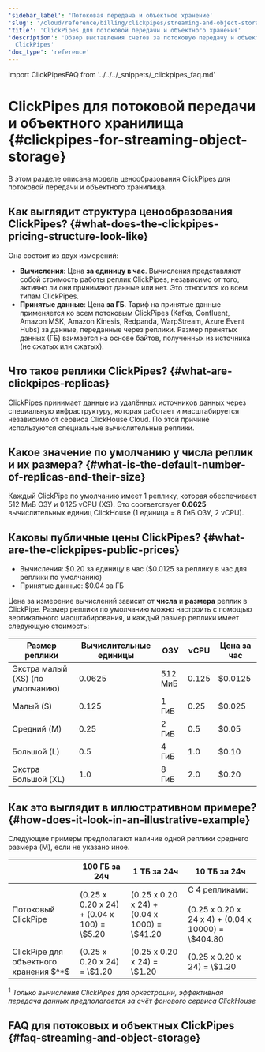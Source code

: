 ```yaml
---
'sidebar_label': 'Потоковая передача и объектное хранение'
'slug': '/cloud/reference/billing/clickpipes/streaming-and-object-storage'
'title': 'ClickPipes для потоковой передачи и объектного хранения'
'description': 'Обзор выставления счетов за потоковую передачу и объектное хранение
  ClickPipes'
'doc_type': 'reference'
---
```

import ClickPipesFAQ from '../../../_snippets/_clickpipes_faq.md'


# ClickPipes для потоковой передачи и объектного хранилища {#clickpipes-for-streaming-object-storage}

В этом разделе описана модель ценообразования ClickPipes для потоковой передачи и объектного хранилища.

## Как выглядит структура ценообразования ClickPipes? {#what-does-the-clickpipes-pricing-structure-look-like}

Она состоит из двух измерений:

- **Вычисления**: Цена **за единицу в час**.
  Вычисления представляют собой стоимость работы реплик ClickPipes, независимо от того, активно ли они принимают данные или нет.
  Это относится ко всем типам ClickPipes.
- **Принятые данные**: Цена **за ГБ**.
  Тариф на принятые данные применяется ко всем потоковым ClickPipes
  (Kafka, Confluent, Amazon MSK, Amazon Kinesis, Redpanda, WarpStream, Azure Event Hubs)
  за данные, переданные через реплики. Размер принятых данных (ГБ) взимается на основе байтов, полученных из источника (не сжатых или сжатых).

## Что такое реплики ClickPipes? {#what-are-clickpipes-replicas}

ClickPipes принимает данные из удалённых источников данных через специальную инфраструктуру,
которая работает и масштабируется независимо от сервиса ClickHouse Cloud.
По этой причине используются специальные вычислительные реплики.

## Какое значение по умолчанию у числа реплик и их размера? {#what-is-the-default-number-of-replicas-and-their-size}

Каждый ClickPipe по умолчанию имеет 1 реплику, которая обеспечивает 512 МиБ ОЗУ и 0.125 vCPU (XS).
Это соответствует **0.0625** вычислительных единиц ClickHouse (1 единица = 8 ГиБ ОЗУ, 2 vCPU).

## Каковы публичные цены ClickPipes? {#what-are-the-clickpipes-public-prices}

- Вычисления: \$0.20 за единицу в час (\$0.0125 за реплику в час для реплики по умолчанию)
- Принятые данные: \$0.04 за ГБ

Цена за измерение вычислений зависит от **числа** и **размера** реплик в ClickPipe. Размер реплики по умолчанию можно настроить с помощью вертикального масштабирования, и каждый размер реплики имеет следующую стоимость:

| Размер реплики            | Вычислительные единицы | ОЗУ     | vCPU   | Цена за час  |
|---------------------------|------------------------|---------|--------|---------------|
| Экстра малый (XS) (по умолчанию) | 0.0625                 | 512 МиБ | 0.125  | $0.0125       |
| Малый (S)                 | 0.125                  | 1 ГиБ   | 0.25   | $0.025        |
| Средний (M)               | 0.25                   | 2 ГиБ   | 0.5    | $0.05         |
| Большой (L)               | 0.5                    | 4 ГиБ   | 1.0    | $0.10         |
| Экстра Большой (XL)       | 1.0                    | 8 ГиБ   | 2.0    | $0.20         |

## Как это выглядит в иллюстративном примере? {#how-does-it-look-in-an-illustrative-example}

Следующие примеры предполагают наличие одной реплики среднего размера (M), если не указано иное.

<table><thead>
  <tr>
    <th></th>
    <th>100 ГБ за 24ч</th>
    <th>1 ТБ за 24ч</th>
    <th>10 ТБ за 24ч</th>
  </tr></thead>
<tbody>
  <tr>
    <td>Потоковый ClickPipe</td>
    <td>(0.25 x 0.20 x 24) + (0.04 x 100) = \$5.20</td>
    <td>(0.25 x 0.20 x 24) + (0.04 x 1000) = \$41.20</td>
    <td>С 4 репликами: <br></br> (0.25 x 0.20 x 24 x 4) + (0.04 x 10000) = \$404.80</td>
  </tr>
  <tr>
    <td>ClickPipe для объектного хранения $^*$</td>
    <td>(0.25 x 0.20 x 24) = \$1.20</td>
    <td>(0.25 x 0.20 x 24) = \$1.20</td>
    <td>(0.25 x 0.20 x 24) = \$1.20</td>
  </tr>
</tbody>
</table>

$^1$ _Только вычисления ClickPipes для оркестрации, эффективная передача данных предполагается за счёт фонового сервиса ClickHouse_

## FAQ для потоковых и объектных ClickPipes {#faq-streaming-and-object-storage}

<ClickPipesFAQ/>
